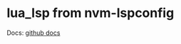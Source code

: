 # lua_lsp from nvm-lspconfig

Docs: [github docs](https://github.com/neovim/nvim-lspconfig/blob/master/doc/configs.md#lua_ls)

